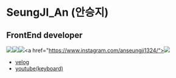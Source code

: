 # SeungJI_An (안승지)
## FrontEnd developer
<img src="https://img.shields.io/badge/React-61DAFB?style=for-the-badge&logo=React&logoColor=white"><img src="https://img.shields.io/badge/javascript-F7DF1E?style=for-the-badge&logo=javascript&logoColor=white"><img src="https://img.shields.io/badge/visualstudiocode-007ACC?style=for-the-badge&logo=visualstudiocode&logoColor=white"><a href="https://www.instagram.com/anseungji1324/“><img src="https://img.shields.io/badge/Instagram-E4405F?style=flat-square&logo=Instagram&logoColor=white&link=https://www.instagram.com/anseungji1324/"/></a>


 - [velog](https://velog.io/@s-ja)
 - [youtube(keyboard)](https://www.youtube.com/@2oo9hood78)

<!--
**s-ja/s-ja** is a ✨ _special_ ✨ repository because its `README.md` (this file) appears on your GitHub profile.

Here are some ideas to get you started:

- 🔭 I’m currently working on ...
- 🌱 I’m currently learning ...
- 👯 I’m looking to collaborate on ...
- 🤔 I’m looking for help with ...
- 💬 Ask me about ...
- 📫 How to reach me: ...
- 😄 Pronouns: ...
- ⚡ Fun fact: ...
-->

